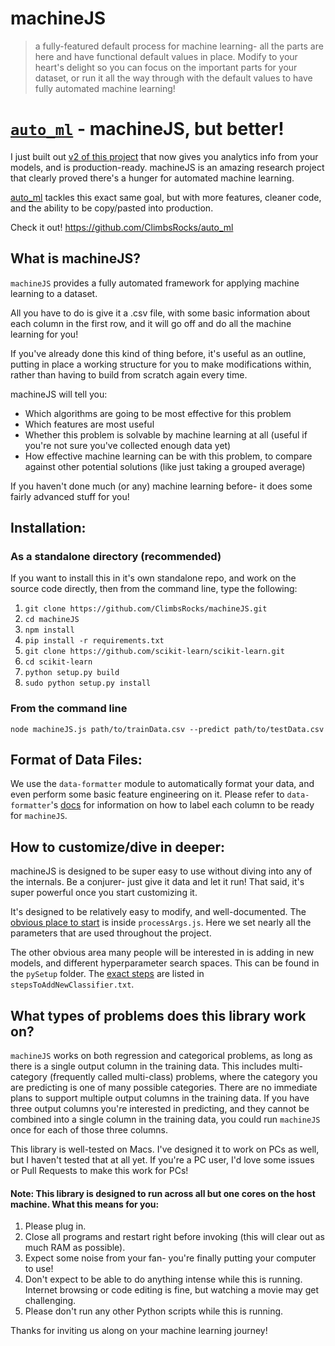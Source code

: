 # machineJS
> a fully-featured default process for machine learning- all the parts are here and have functional default values in place. Modify to your heart's delight so you can focus on the important parts for your dataset, or run it all the way through with the default values to have fully automated machine learning!

# [`auto_ml`](https://github.com/ClimbsRocks/auto_ml) - machineJS, but better!
I just built out [v2 of this project](https://github.com/ClimbsRocks/auto_ml) that now gives you analytics info from your models, and is production-ready. machineJS is an amazing research project that clearly proved there's a hunger for automated machine learning. 

[auto_ml](https://github.com/ClimbsRocks/auto_ml) tackles this exact same goal, but with more features, cleaner code, and the ability to be copy/pasted into production. 

Check it out!
https://github.com/ClimbsRocks/auto_ml

## What is machineJS?
`machineJS` provides a fully automated framework for applying machine learning to a dataset.

All you have to do is give it a .csv file, with some basic information about each column in the first row, and it will go off and do all the machine learning for you!

If you've already done this kind of thing before, it's useful as an outline, putting in place a working structure for you to make modifications within, rather than having to build from scratch again every time. 

machineJS will tell you:

- Which algorithms are going to be most effective for this problem 
- Which features are most useful
- Whether this problem is solvable by machine learning at all (useful if you're not sure you've collected enough data yet)
- How effective machine learning can be with this problem, to compare against other potential solutions (like just taking a grouped average)

If you haven't done much (or any) machine learning before- it does some fairly advanced stuff for you!

## Installation:

### As a standalone directory (recommended)
If you want to install this in it's own standalone repo, and work on the source code directly, then from the command line, type the following:

1. `git clone https://github.com/ClimbsRocks/machineJS.git`
2. `cd machineJS`
3. `npm install`
4. `pip install -r requirements.txt`
5. `git clone https://github.com/scikit-learn/scikit-learn.git`
6. `cd scikit-learn`
7. `python setup.py build`
8. `sudo python setup.py install`


<!-- ### As a node_module
If you are installing this as a node_module to be used within another repo:

1. `npm install --save machinejs`
2. `cd node_modules/machinejs`
3. `./installPythonDependencies.sh`
 -->
<!-- ## How to use
You can use machineJS either from the command line, or as a node module by requiring it into files being run by node.js.
 -->
### From the command line
`node machineJS.js path/to/trainData.csv --predict path/to/testData.csv`

<!-- ### As a node_module
``` 
var machineJS = require('machinejs');
machineJS({
  dataFile: 'path/to/trainData.csv',
  predict: 'path/to/testData.csv'
});
```
 -->
## Format of Data Files:
We use the `data-formatter` module to automatically format your data, and even perform some basic feature engineering on it. 
Please refer to `data-formatter`'s [docs](https://github.com/ClimbsRocks/data-formatter) for information on how to label each column to be ready for `machineJS`.

## How to customize/dive in deeper:
machineJS is designed to be super easy to use without diving into any of the internals. Be a conjurer- just give it data and let it run!
That said, it's super powerful once you start customizing it. 

It's designed to be relatively easy to modify, and well-documented. The [obvious place to start](https://github.com/ClimbsRocks/machineJS/blob/master/processArgs.js) is inside `processArgs.js`. Here we set nearly all the parameters that are used throughout the project. 

The other obvious area many people will be interested in is adding in new models, and different hyperparameter search spaces. This can be found in the `pySetup` folder. The [exact steps](https://github.com/ClimbsRocks/machineJS/blob/master/pySetup/stepsToAddNewClassifier.txt) are listed in `stepsToAddNewClassifier.txt`. 

## What types of problems does this library work on?
`machineJS` works on both regression and categorical problems, as long as there is a single output column in the training data. This includes multi-category (frequently called multi-class) problems, where the category you are predicting is one of many possible categories. 
There are no immediate plans to support multiple output columns in the training data. If you have three output columns you're interested in predicting, and they cannot be combined into a single column in the training data, you could run `machineJS` once for each of those three columns. 

This library is well-tested on Macs. I've designed it to work on PCs as well, but I haven't tested that at all yet. If you're a PC user, I'd love some issues or Pull Requests to make this work for PCs!


#### Note: This library is designed to run across all but one cores on the host machine. What this means for you:
1. Please plug in.
2. Close all programs and restart right before invoking (this will clear out as much RAM as possible).
3. Expect some noise from your fan- you're finally putting your computer to use!
4. Don't expect to be able to do anything intense while this is running. Internet browsing or code editing is fine, but watching a movie may get challenging.
5. Please don't run any other Python scripts while this is running.

Thanks for inviting us along on your machine learning journey!



